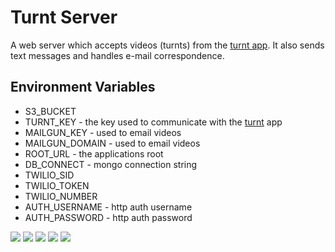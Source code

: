 # Turnt Server

A web server which accepts videos (turnts) from the [turnt app](https://github.com/MoonshotLab/Turnt). It also sends text messages and handles e-mail correspondence.

## Environment Variables
* S3_BUCKET
* TURNT_KEY - the key used to communicate with the [turnt](https://github.com/MoonshotLab/Turnt) app
* MAILGUN_KEY - used to email videos
* MAILGUN_DOMAIN - used to email videos
* ROOT_URL - the applications root
* DB_CONNECT - mongo connection string
* TWILIO_SID
* TWILIO_TOKEN
* TWILIO_NUMBER
* AUTH_USERNAME - http auth username
* AUTH_PASSWORD - http auth password


![](http://i.imgur.com/UQhQj9A.gif)
![](http://i.imgur.com/M1wWBnE.gif)
![](http://i.imgur.com/RArCCIS.gif)
![](http://i.imgur.com/43QRw1B.gif)
![](http://i.imgur.com/ijXdI0h.gif)

